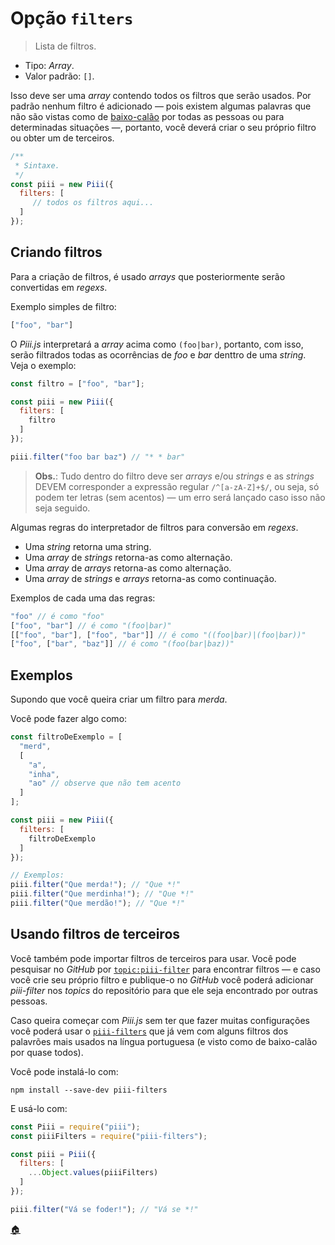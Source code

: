 # Opção `filters`

> Lista de filtros.

* Tipo: *Array*.
* Valor padrão: `[]`.

Isso deve ser uma *array* contendo todos os filtros que serão usados. Por padrão nenhum filtro é adicionado ― pois existem algumas palavras que não são vistas como de [baixo-calão](https://goo.gl/KaUXDc) por todas as pessoas ou para determinadas situações ―, portanto, você deverá criar o seu próprio filtro ou obter um de terceiros.

```js
/**
 * Sintaxe.
 */
const piii = new Piii({
  filters: [
     // todos os filtros aqui...
  ]
});
```

## Criando filtros

Para a criação de filtros, é usado *arrays* que posteriormente serão convertidas em *regexs*.

Exemplo simples de filtro:

```js
["foo", "bar"]
```

O *Piii.js* interpretará a *array* acima como `(foo|bar)`, portanto, com isso, serão filtrados todas as ocorrências de *foo* e *bar* denttro de uma *string*. Veja o exemplo:

```js
const filtro = ["foo", "bar"];

const piii = new Piii({
  filters: [
    filtro
  ]
});

piii.filter("foo bar baz") // "* * bar"
```

> **Obs.**: Tudo dentro do filtro deve ser *arrays* e/ou *strings* e as *strings* DEVEM corresponder a expressão regular `/^[a-zA-Z]+$/`, ou seja, só podem ter letras (sem acentos) ― um erro será lançado caso isso não seja seguido.

Algumas regras do interpretador de filtros para conversão em *regexs*.

* Uma *string* retorna uma string.
* Uma *array* de *strings* retorna-as como alternação.
* Uma *array* de *arrays* retorna-as como alternação.
* Uma *array* de *strings* e *arrays* retorna-as como continuação.

Exemplos de cada uma das regras:

```js
"foo" // é como "foo"
["foo", "bar"] // é como "(foo|bar)"
[["foo", "bar"], ["foo", "bar"]] // é como "((foo|bar)|(foo|bar))"
["foo", ["bar", "baz"]] // é como "(foo(bar|baz))"
```


## Exemplos

Supondo que você queira criar um filtro para *merda*.

Você pode fazer algo como:

```js
const filtroDeExemplo = [
  "merd",
  [
    "a",
    "inha",
    "ao" // observe que não tem acento
  ]
];

const piii = new Piii({
  filters: [
    filtroDeExemplo
  ]
});

// Exemplos:
piii.filter("Que merda!"); // "Que *!"
piii.filter("Que merdinha!"); // "Que *!"
piii.filter("Que merdão!"); // "Que *!"
```

## Usando filtros de terceiros

Você também pode importar filtros de terceiros para usar. Você pode pesquisar no *GitHub* por [`topic:piii-filter`](https://git.io/vNxcW) para encontrar filtros ― e caso você crie seu próprio filtro e publique-o no *GitHub* você poderá adicionar *piii-filter* nos *topics* do repositório para que ele seja encontrado por outras pessoas.

Caso queira começar com *Piii.js* sem ter que fazer muitas configurações você poderá usar o [`piii-filters`](https://ghub.io/piii-filters) que já vem com alguns filtros dos palavrões mais usados na língua portuguesa (e visto como de baixo-calão por quase todos).

Você pode instalá-lo com:

```
npm install --save-dev piii-filters
```

E usá-lo com:

```js
const Piii = require("piii");
const piiiFilters = require("piii-filters");

const piii = Piii({
  filters: [
    ...Object.values(piiiFilters)
  ]
});

piii.filter("Vá se foder!"); // "Vá se *!"
```

[:house:](../configuracoes.md#readme)
